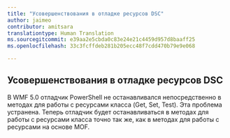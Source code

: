 ```yaml
---
title: "Усовершенствования в отладке ресурсов DSC"
author: jaimeo
contributor: amitsara
translationtype: Human Translation
ms.sourcegitcommit: e39aa2e5cbda0c83e24e21c4459d957d8baaff25
ms.openlocfilehash: 33c3fcffdeb281b205ecc48f7cdd470b79e9e068

---
```



## Усовершенствования в отладке ресурсов DSC

В WMF 5.0 отладчик PowerShell не останавливался непосредственно в методах для работы с ресурсами класса (Get, Set, Test).
Эта проблема устранена. Теперь отладчик будет останавливаться в методах для работы с ресурсами класса точно так же, как в методах для работы с ресурсами на основе MOF.



<!--HONumber=Jul16_HO3-->


